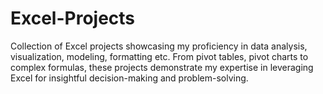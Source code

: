 # Excel-Projects
Collection of Excel projects showcasing my proficiency in data analysis, visualization, modeling, formatting etc. From pivot tables, pivot charts to complex formulas, these projects demonstrate my expertise in leveraging Excel for insightful decision-making and problem-solving.

